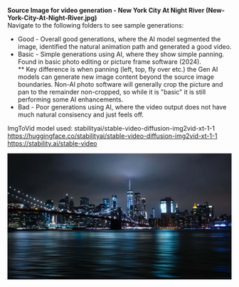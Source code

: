 **Source Image for video generation - New York City At Night River (New-York-City-At-Night-River.jpg)**  
Navigate to the following folders to see sample generations:  
* Good - Overall good generations, where the AI model segmented the image, identified the natural animation path and generated a good video.  
* Basic - Simple generations using AI, where they show simple panning. Found in basic photo editing or picture frame software (2024).  
    ** Key difference is when panning (left, top, fly over etc.) the Gen AI models can generate new image content beyond the source image boundaries. Non-AI photo software will generally crop the picture and pan to the remainder non-cropped, so while it is "basic" it is still performing some AI enhancements.  
* Bad - Poor generations using AI, where the video output does not have much natural consisency and just feels off.  

ImgToVid model used: stabilityai/stable-video-diffusion-img2vid-xt-1-1  
https://huggingface.co/stabilityai/stable-video-diffusion-img2vid-xt-1-1  
https://stability.ai/stable-video   

![New York City River](https://github.com/bartczernicki/StableDiffusion/blob/main/ImgToVid/ImgToVid/New-York-City-At-Night-River/New-York-City-At-Night-River.jpg?raw=true)
